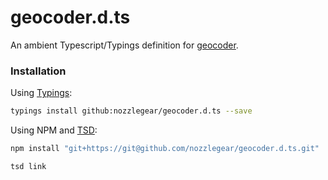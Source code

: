 # geocoder.d.ts

An ambient Typescript/Typings definition for [geocoder](https://www.npmjs.com/package/geocoder).

### Installation

Using [Typings](https://github.com/typings/typings):

```bash
typings install github:nozzlegear/geocoder.d.ts --save
```

Using NPM and [TSD](https://github.com/Definitelytyped/tsd):

```bash
npm install "git+https://git@github.com/nozzlegear/geocoder.d.ts.git"

tsd link
```
